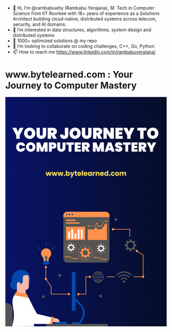 - 👋 Hi, I’m @rambabuwhy  (Rambabu Yerajana), M. Tech in Computer Science from IIT Roorkee with 18+ years of experience as a Solutions Architect building cloud-native, distributed systems across telecom, security, and AI domains.
- 👀 I’m interested in data structures, algorithms, system design and  distributed systems
- 🌱 1000+ optimized solutions @ my repo
- 💞️ I’m looking to collaborate on coding challenges, C++, Go, Python
- 📫 How to reach me https://www.linkedin.com/in/rambabuyerajana/

<h1> www.bytelearned.com : Your Journey to Computer Mastery<br></h1>

![Model](https://github.com/rambabuwhy/rambabuwhy/blob/main/Innovation%20Technology.png)
<br></br>
<!---
rambabuwhy/rambabuwhy is a ✨ special ✨ repository because its `README.md` (this file) appears on your GitHub profile.
You can click the Preview link to take a look at your changes.
--->
